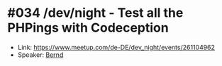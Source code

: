 # #034 /dev/night - Test all the PHPings with Codeception

* Link: https://www.meetup.com/de-DE/dev_night/events/261104962
* Speaker: [Bernd](https://twitter.com/burned42)
